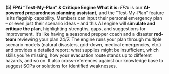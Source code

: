 **(5) FPAi “Test‑My‑Plan” & Critique Engine**
**What it is:** _FPAi_ is our **AI-powered preparedness planning assistant**, and the “Test-My-Plan” feature is its flagship capability. Members can input their personal emergency plan – or even just their scenario ideas – and this AI engine will **simulate and critique the plan**, highlighting strengths, gaps, and suggestions for improvement. It’s like having a seasoned prepper coach and a disaster **red-team** reviewing your plan 24/7. The engine runs your plan through multiple scenario models (natural disasters, grid-down, medical emergencies, etc.) and provides a detailed report: what supplies might be insufficient, which skills you’re missing, how your evacuation route stands up to different hazards, and so on. It also cross-references against our knowledge base to suggest SOPs or solutions for identified weaknesses.